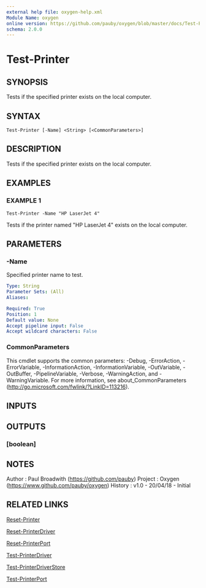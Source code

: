 ```yaml
---
external help file: oxygen-help.xml
Module Name: oxygen
online version: https://github.com/pauby/oxygen/blob/master/docs/Test-Printer.md
schema: 2.0.0
---
```


# Test-Printer

## SYNOPSIS
Tests if the specified printer exists on the local computer.

## SYNTAX

```
Test-Printer [-Name] <String> [<CommonParameters>]
```

## DESCRIPTION
Tests if the specified printer exists on the local computer.

## EXAMPLES

### EXAMPLE 1
```
Test-Printer -Name "HP LaserJet 4"
```

Tests if the printer named "HP LaserJet 4" exists on the local computer.

## PARAMETERS

### -Name
Specified printer name to test.

```yaml
Type: String
Parameter Sets: (All)
Aliases:

Required: True
Position: 1
Default value: None
Accept pipeline input: False
Accept wildcard characters: False
```

### CommonParameters
This cmdlet supports the common parameters: -Debug, -ErrorAction, -ErrorVariable, -InformationAction, -InformationVariable, -OutVariable, -OutBuffer, -PipelineVariable, -Verbose, -WarningAction, and -WarningVariable.
For more information, see about_CommonParameters (http://go.microsoft.com/fwlink/?LinkID=113216).

## INPUTS

## OUTPUTS

### [boolean]

## NOTES
Author  : Paul Broadwith (https://github.com/pauby)
Project : Oxygen (https://www.github.com/pauby/oxygen)
History : v1.0 - 20/04/18 - Initial

## RELATED LINKS

[Reset-Printer]()

[Reset-PrinterDriver]()

[Reset-PrinterPort]()

[Test-PrinterDriver]()

[Test-PrinterDriverStore]()

[Test-PrinterPort]()


